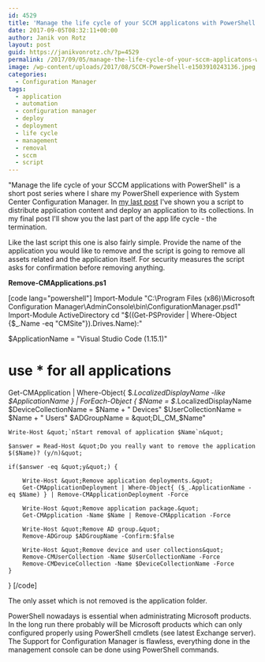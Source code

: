 ```yaml
---
id: 4529
title: 'Manage the life cycle of your SCCM applicatons with PowerShell &#8211; Part 4 Remove Applications'
date: 2017-09-05T08:32:11+00:00
author: Janik von Rotz
layout: post
guid: https://janikvonrotz.ch/?p=4529
permalink: /2017/09/05/manage-the-life-cycle-of-your-sccm-applicatons-with-powershell-part-4-remove-applications/
image: /wp-content/uploads/2017/08/SCCM-PowerShell-e1503910243136.jpeg
categories:
  - Configuration Manager
tags:
  - application
  - automation
  - configuration manager
  - deploy
  - deployment
  - life cycle
  - management
  - removal
  - sccm
  - script
---
```

"Manage the life cycle of your SCCM applications with PowerShell" is a short post series where I share my PowerShell experience with System Center Configuration Manager. In [my last post](https://janikvonrotz.ch/2017/09/01/manage-the-life-cycle-of-your-sccm-applicatons-with-powershell-part-3-deploy-applications/) I've shown you a script to distribute application content and deploy an application to its collections. In my final post I'll show you the last part of the app life cycle - the termination. 
<!--more-->

Like the last script this one is also fairly simple. Provide the name of the application you would like to remove and the script is going to remove all assets related and the application itself. For security measures the script asks for confirmation before removing anything.

**Remove-CMApplications.ps1**

[code lang="powershell"]
Import-Module &quot;C:\Program Files (x86)\Microsoft Configuration Manager\AdminConsole\bin\ConfigurationManager.psd1&quot;
Import-Module ActiveDirectory
cd &quot;$((Get-PSProvider | Where-Object {$_.Name -eq &quot;CMSite&quot;}).Drives.Name):&quot;

$ApplicationName = &quot;Visual Studio Code (1.15.1)&quot; 
# use * for all applications

Get-CMApplication | Where-Object{ $_.LocalizedDisplayName -like $ApplicationName } | ForEach-Object {
    $Name = $_.LocalizedDisplayName
    $DeviceCollectionName = $Name + &quot; Devices&quot;
    $UserCollectionName = $Name + &quot; Users&quot;
    $ADGroupName = &quot;DL_CM_$Name&quot;
    
    Write-Host &quot;`nStart removal of application $Name`n&quot;

    $answer = Read-Host &quot;Do you really want to remove the application $($Name)? (y/n)&quot;

    if($answer -eq &quot;y&quot;) {

        Write-Host &quot;Remove application deployments.&quot;
        Get-CMApplicationDeployment | Where-Object{ ($_.ApplicationName -eq $Name) } | Remove-CMApplicationDeployment -Force

        Write-Host &quot;Remove application package.&quot;
        Get-CMApplication -Name $Name | Remove-CMApplication -Force

        Write-Host &quot;Remove AD group.&quot;
        Remove-ADGroup $ADGroupName -Confirm:$false

        Write-Host &quot;Remove device and user collections&quot;
        Remove-CMUserCollection -Name $UserCollectionName -Force
        Remove-CMDeviceCollection -Name $DeviceCollectionName -Force
    }
}
[/code]

The only asset which is not removed is the application folder.

PowerShell nowadays is essential when administrating Microsoft products. In the long run there probably will be Microsoft products which can only configured properly using PowerShell cmdlets (see latest Exchange server). The Support for Configuration Manager is flawless, everything done in the management console can be done using PowerShell commands.